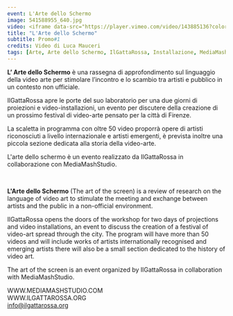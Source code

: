 ```yaml
---
event: L'Arte dello Schermo
image: 541588955_640.jpg
video: <iframe data-src="https://player.vimeo.com/video/143885136?color=d21f1b&title=0&byline=0&portrait=0" class="lazyload" frameborder="0" allow="autoplay; fullscreen" allowfullscreen></iframe>
title: "L'Arte dello Schermo"
subtitle: Promo#1
credits: Video di Luca Mauceri
tags: [Arte, Arte dello Schermo, IlGattaRossa, Installazione, MediaMashStudio, Videoarte]
---
```

**L’ Arte dello Schermo** è una rassegna di approfondimento sul linguaggio della video arte per stimolare l’incontro e lo scambio tra artisti e pubblico in un contesto non ufficiale. 

IlGattaRossa apre le porte del suo laboratorio per una due giorni di proiezioni e video-installazioni, un evento per discutere della creazione di un prossimo festival di video-arte pensato per la città di Firenze. 

La scaletta in programma con oltre 50 video proporrà opere di artisti riconosciuti a livello internazionale e artisti emergenti, è prevista inoltre una piccola sezione dedicata alla storia della video-arte.

L'arte dello schermo è un evento realizzato da IlGattaRossa in collaborazione con MediaMashStudio.

<br />

**L'Arte dello Schermo** (The art of the screen) is a review of research on the language of video art to stimulate the meeting and exchange between artists and the public in a non-official environment.

IlGattaRossa opens the doors of the workshop for two days of projections and video installations, an event to discuss the creation of a festival of video-art spread through the city. 
The program will have more than 50 videos and will include works of artists internationally recognised and emerging artists there will also be a small section dedicated to the history of video art.

The art of the screen is an event organized by IlGattaRossa in collaboration with MediaMashStudio.

WWW.MEDIAMASHSTUDIO.COM<br/>
WWW.ILGATTAROSSA.ORG<br/>
info@ilgattarossa.org

